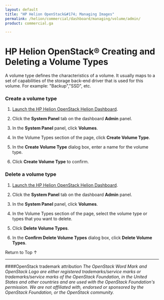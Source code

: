 ```yaml
---
layout: default
title: "HP Helion OpenStack&#174; Managing Images"
permalink: /helion/commercial/dashboard/managing/volume/admin/
product: commercial.ga

---
```

<!--UNDER REVISION-->

<script>

function PageRefresh {
onLoad="window.refresh"
}

PageRefresh();

</script>

<!--
<p style="font-size: small;"> <a href="/helion/commercial/ga1/install/">&#9664; PREV</a> | <a href="/helion/commercial/ga1/install-overview/">&#9650; UP</a> | <a href="/helion/commercial/ga1/">NEXT &#9654;</a> </p>
-->

# HP Helion OpenStack&#174; Creating and Deleting a Volume Types

A volume type defines the characteristics of a volume. It usually maps to a set of capabilities of the storage back-end driver that is used for this volume. For example: &quot;Backup&quot;,&quot;SSD&quot;,  etc.</p>

### Create a volume type ###

1. [Launch the HP Helion OpenStack Helion Dashboard](/helion/openstack/dashboard/login/).

2. Click the <strong>System Panel</strong> tab on the dashboard <strong>Admin</strong> panel.</p>

3. In the <strong>System Panel</strong> panel, click <strong>Volumes</strong>.</p>

4. In the Volume Types section of the page, click <strong>Create Volume Type</strong>.</p>

5. In the <strong>Create Volume Type</strong> dialog box, enter a name for the volume type.</p>

6. Click <strong>Create Volume Type</strong> to confirm.</p>

### Delete a volume type ###

1. [Launch the HP Helion OpenStack Helion Dashboard](/helion/openstack/dashboard/login/).

2. Click the <strong>System Panel</strong> tab on the dashboard <strong>Admin</strong> panel.</p>

3. In the <strong>System Panel</strong> panel, click <strong>Volumes</strong>.</p>

4. In the Volume Types section of the page, select the volume type or types that you want to delete.</p>

5. Click <strong>Delete Volume Types</strong>.</p>

6. In the <strong>Confirm Delete Volume Types</strong> dialog box, click <strong>Delete Volume Types</strong>. </p>

<a href="#top" style="padding:14px 0px 14px 0px; text-decoration: none;"> Return to Top &#8593; </a></p>

----
####OpenStack trademark attribution
*The OpenStack Word Mark and OpenStack Logo are either registered trademarks/service marks or trademarks/service marks of the OpenStack Foundation, in the United States and other countries and are used with the OpenStack Foundation's permission. We are not affiliated with, endorsed or sponsored by the OpenStack Foundation, or the OpenStack community.*